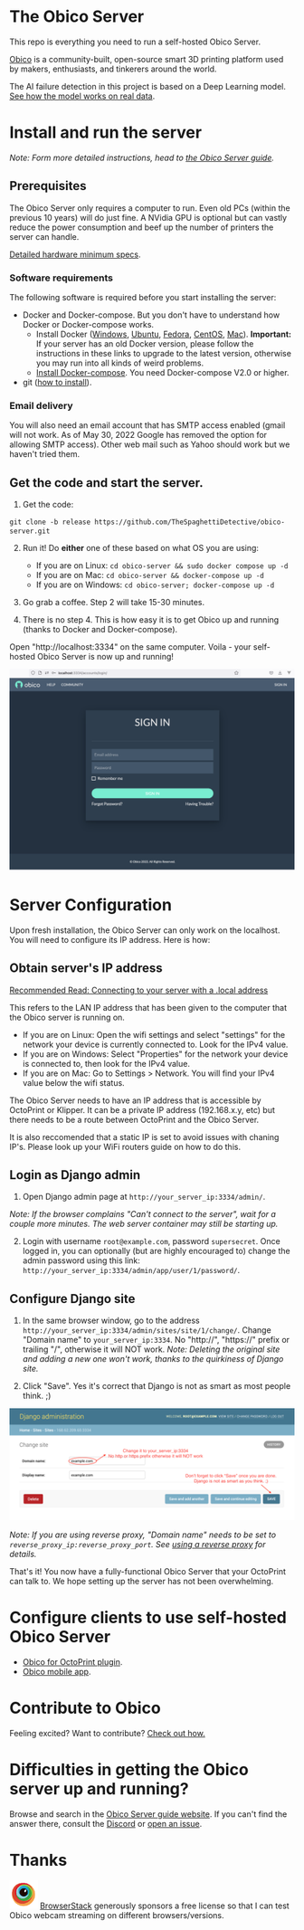 # The Obico Server

This repo is everything you need to run a self-hosted Obico Server.

[Obico](https://www.obico.io) is a community-built, open-source smart 3D printing platform used by makers, enthusiasts, and tinkerers around the world.

The AI failure detection in this project is based on a Deep Learning model. [See how the model works on real data](https://app.obico.io/ent_pub/publictimelapses/).

# Install and run the server

*Note: Form more detailed instructions, head to [the Obico Server guide](https://www.obico.io/docs/server-guides/).*

## Prerequisites

The Obico Server only requires a computer to run. Even old PCs (within the previous 10 years) will do just fine. A NVidia GPU is optional but can vastly reduce the power consumption and beef up the number of printers the server can handle.

[Detailed hardware minimum specs](https://www.obico.io/docs/server-guides/hardware-requirements/).

### Software requirements

The following software is required before you start installing the server:

- Docker and Docker-compose. But you don't have to understand how Docker or Docker-compose works.
    - Install Docker ([Windows](https://docs.docker.com/docker-for-windows/install/), [Ubuntu](https://docs.docker.com/install/linux/docker-ce/ubuntu/), [Fedora](https://docs.docker.com/engine/install/fedora/), [CentOS](https://docs.docker.com/engine/install/centos/), [Mac](https://docs.docker.com/docker-for-mac/install/)). **Important:** If your server has an old Docker version, please follow the instructions in these links to upgrade to the latest version, otherwise you may run into all kinds of weird problems.
    - [Install Docker-compose](https://docs.docker.com/compose/install/). You need Docker-compose V2.0 or higher.
- git ([how to install](https://git-scm.com/downloads)).

### Email delivery

You will also need an email account that has SMTP access enabled (gmail will not work. As of May 30, 2022 Google has removed the option for allowing SMTP access). Other web mail such as Yahoo should work but we haven't tried them.

## Get the code and start the server.

1. Get the code:

```
git clone -b release https://github.com/TheSpaghettiDetective/obico-server.git
```

2. Run it! Do **either** one of these based on what OS you are using:
    - If you are on Linux: `cd obico-server && sudo docker compose up -d`
    - If you are on Mac: `cd obico-server && docker-compose up -d`
    - If you are on Windows: `cd obico-server; docker-compose up -d`

3. Go grab a coffee. Step 2 will take 15-30 minutes.

4. There is no step 4. This is how easy it is to get Obico up and running (thanks to Docker and Docker-compose).

Open "http://localhost:3334" on the same computer. Voila - your self-hosted Obico Server is now up and running!

![Login page](website/static/img/server-guides/login-page.png)

# Server Configuration

Upon fresh installation, the Obico Server can only work on the localhost. You will need to configure its IP address. Here is how:

## Obtain server's IP address

[Recommended Read: Connecting to your server with a .local address](https://www.obico.io/docs/server-guides/configure/)

This refers to the LAN IP address that has been given to the computer that the Obico server is running on. 
- If you are on Linux: Open the wifi settings and select "settings" for the network your device is currently connected to. Look for the IPv4 value. 
- If you are on Windows: Select "Properties" for the network your device is connected to, then look for the IPv4 value.
- If you are on Mac: Go to Settings > Network. You will find your IPv4 value below the wifi status.

The Obico Server needs to have an IP address that is accessible by OctoPrint or Klipper. It can be a private IP address (192.168.x.y, etc) but there needs to be a route between OctoPrint and the Obico Server. 

It is also reccomended that a static IP is set to avoid issues with chaning IP's. Please look up your WiFi routers guide on how to do this.

## Login as Django admin

1. Open Django admin page at `http://your_server_ip:3334/admin/`. 

*Note: If the browser complains "Can't connect to the server", wait for a couple more minutes. The web server container may still be starting up.*

2. Login with username `root@example.com`, password `supersecret`. Once logged in, you can optionally (but are highly encouraged to) change the admin password using this link: `http://your_server_ip:3334/admin/app/user/1/password/`.

## Configure Django site

1. In the same browser window, go to the address `http://your_server_ip:3334/admin/sites/site/1/change/`. Change "Domain name" to `your_server_ip:3334`. No "http://", "https://" prefix or trailing "/", otherwise it will NOT work. *Note: Deleting the original site and adding a new one won't work, thanks to the quirkiness of Django site.*

2. Click "Save". Yes it's correct that Django is not as smart as most people think. ;)

![Site configuration](website/static/img/server-guides/site_config.png)

*Note: If you are using reverse proxy, "Domain name" needs to be set to `reverse_proxy_ip:reverse_proxy_port`. See [using a reverse proxy](https://www.obico.io/docs/server-guides/advanced/reverse-proxy/) for details.*

That's it! You now have a fully-functional Obico Server that your OctoPrint can talk to. We hope setting up the server has not been overwhelming.

# Configure clients to use self-hosted Obico Server

- [Obico for OctoPrint plugin](https://www.obico.io/docs/server-guides/configure-octoprint-plugin/).
- [Obico mobile app](https://www.obico.io/docs/server-guides/configure-mobile-app).

# Contribute to Obico

Feeling excited? Want to contribute? [Check out how.](https://www.obico.io/docs/developer-guides/contribute/)

# Difficulties in getting the Obico server up and running?

Browse and search in the [Obico Server guide website](https://www.obico.io/docs/server-guides/). If you can't find the answer there, consult the [Discord](https://obico.io/discord) or [open an issue](https://github.com/TheSpaghettiDetective/obico-server/issues/new).

# Thanks
![BrowserStack](docs/img/browserstack.png "BrowserStack") [BrowserStack](https://www.browserstack.com/) generously sponsors a free license so that I can test Obico webcam streaming on different browsers/versions.
